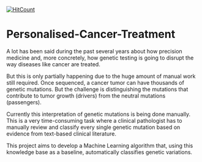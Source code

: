 [![HitCount](http://hits.dwyl.io/rbhatia46/Redefining-Cancer-Treatment.svg)](http://hits.dwyl.io/rbhatia46/Redefining-Cancer-Treatment)

# Personalised-Cancer-Treatment

A lot has been said during the past several years about how precision medicine and, more concretely, how genetic testing is going to disrupt the way diseases like cancer are treated.

But this is only partially happening due to the huge amount of manual work still required. Once sequenced, a cancer tumor can have thousands of genetic mutations. But the challenge is distinguishing the mutations that contribute to tumor growth (drivers) from the neutral mutations (passengers).

Currently this interpretation of genetic mutations is being done manually. This is a very time-consuming task where a clinical pathologist has to manually review and classify every single genetic mutation based on evidence from text-based clinical literature.

This project aims to develop a Machine Learning algorithm that, using this knowledge base as a baseline, automatically classifies genetic variations.
